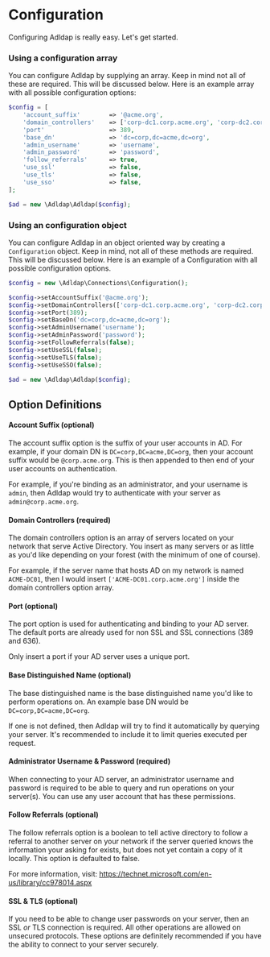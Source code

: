 # Configuration

Configuring Adldap is really easy. Let's get started.

### Using a configuration array

You can configure Adldap by supplying an array. Keep in mind not all of these are required. This will be discussed below.
Here is an example array with all possible configuration options:

```php
$config = [
    'account_suffix'        => '@acme.org',
    'domain_controllers'    => ['corp-dc1.corp.acme.org', 'corp-dc2.corp.acme.org'],
    'port'                  => 389,
    'base_dn'               => 'dc=corp,dc=acme,dc=org',
    'admin_username'        => 'username',
    'admin_password'        => 'password',
    'follow_referrals'      => true,
    'use_ssl'               => false,
    'use_tls'               => false,
    'use_sso'               => false,
];

$ad = new \Adldap\Adldap($config);
```

### Using an configuration object

You can configure Adldap in an object oriented way by creating a `Configuration` object. Keep in mind, not all of these
methods are required. This will be discussed below. Here is an example of a Configuration with all possible configuration options.

```php
$config = new \Adldap\Connections\Configuration();

$config->setAccountSuffix('@acme.org');
$config->setDomainControllers(['corp-dc1.corp.acme.org', 'corp-dc2.corp.acme.org']);
$config->setPort(389);
$config->setBaseDn('dc=corp,dc=acme,dc=org');
$config->setAdminUsername('username');
$config->setAdminPassword('password');
$config->setFollowReferrals(false);
$config->setUseSSL(false);
$config->setUseTLS(false);
$config->setUseSSO(false);

$ad = new \Adldap\Adldap($config);
```
  
## Option Definitions

#### Account Suffix (optional)

The account suffix option is the suffix of your user accounts in AD. For example, if your domain DN is `DC=corp,DC=acme,DC=org`,
then your account suffix would be `@corp.acme.org`. This is then appended to then end of your user accounts on authentication.

For example, if you're binding as an administrator, and your username is `admin`, then Adldap would try to authenticate with
your server as `admin@corp.acme.org`.

#### Domain Controllers (required)

The domain controllers option is an array of servers located on your network that serve Active Directory. You insert as many
servers or as little as you'd like depending on your forest (with the minimum of one of course).

For example, if the server name that hosts AD on my network is named `ACME-DC01`, then I would insert `['ACME-DC01.corp.acme.org']`
inside the domain controllers option array.

#### Port (optional)

The port option is used for authenticating and binding to your AD server. The default ports are already used for non SSL and SSL connections (389 and 636).

Only insert a port if your AD server uses a unique port.

#### Base Distinguished Name (optional)

The base distinguished name is the base distinguished name you'd like to perform operations on. An example base DN would be `DC=corp,DC=acme,DC=org`.

If one is not defined, then Adldap will try to find it automatically by querying your server. It's recommended to include it to limit queries executed per request.

#### Administrator Username & Password (required)

When connecting to your AD server, an administrator username and password is required to be able to query and run operations on your server(s).
You can use any user account that has these permissions.

#### Follow Referrals (optional)

The follow referrals option is a boolean to tell active directory to follow a referral to another server on your network if the
server queried knows the information your asking for exists, but does not yet contain a copy of it locally. This option is defaulted to false.

For more information, visit: https://technet.microsoft.com/en-us/library/cc978014.aspx

#### SSL & TLS (optional)

If you need to be able to change user passwords on your server, then an SSL *or* TLS connection is required. All other operations
are allowed on unsecured protocols. These options are definitely recommended if you have the ability to connect to your server
securely.

